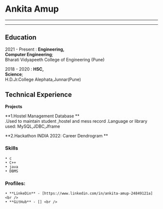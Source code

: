 Ankita Amup 
============

----

<!-- >  In this style, the resume starts with a blockquote, where
>  you can briefly list your specialties, or include a salient
>  quote. Ending a line with a backslash forces a line break. -->

----

Education
---------

2021 - Present
:   **Engineering,<br /> Computer Engineering**; <br />Bharati Vidyapeeth College of Engineering (Pune)

2018 - 2020
:   **HSC, <br />Science**; <br />H.D.Jr.College Alephata,Junnar(Pune)

Technical Experience
--------------------
**Projects**<br />

**1.Hostel Management Database **<br />
    .Used to maintain student ,hostel and mess record
    .Language or library used: MySQL,JDBC,Jframe
    
**2.Hackathon INDIA 2022: Career Dendrogram **<br />

### Skills 
    • c
    • C++
    • java
    • DBMS
    
### Profiles:
    • **LinkeDin** - [https://www.linkedin.com/in/ankita-amup-24849121a] <br />
    • **GitHub** - [] <br /> 
    

  
